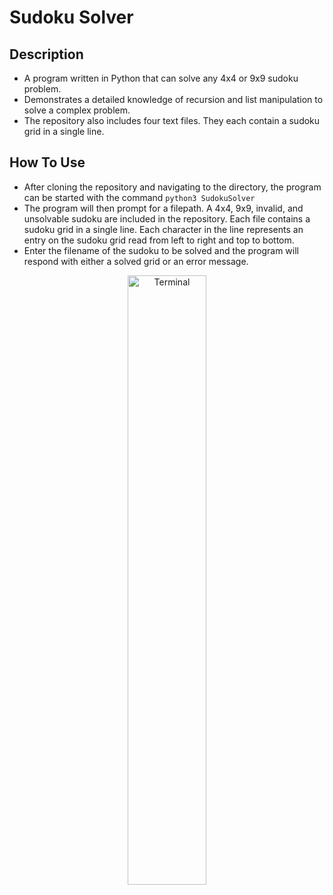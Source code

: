 # Sudoku Solver
## Description
- A program written in Python that can solve any 4x4 or 9x9 sudoku problem.
- Demonstrates a detailed knowledge of recursion and list manipulation to solve a complex problem.
- The repository also includes four text files. They each contain a sudoku grid in a single line.
## How To Use
- After cloning the repository and navigating to the directory, the program can be started with the command
```python3 SudokuSolver```
- The program will then prompt for a filepath. A 4x4, 9x9, invalid, and unsolvable sudoku are included in the repository. Each file contains a sudoku grid in a single line. Each character in the line represents an entry on the sudoku grid read from left to right and top to bottom.
- Enter the filename of the sudoku to be solved and the program will respond with either a solved grid or an error message.
<p align="center">
  <img alt="Terminal" width="50%" src="https://i.imgur.com/1oXF1xi.png"/>
 </p>
